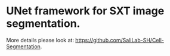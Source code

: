# UNet framework for SXT image segmentation. 
More details please look at: https://github.com/SaliLab-SH/Cell-Segmentation.